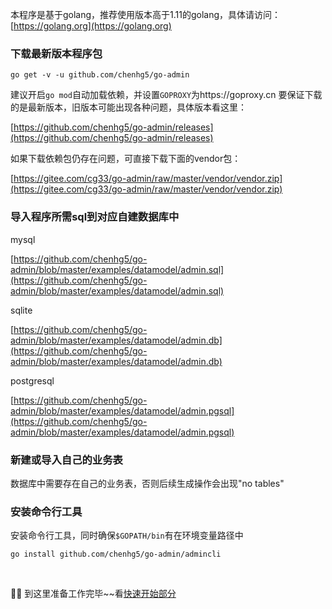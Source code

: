 <!--
title: 安装 (前导准备)
sort: 1
-->

本程序是基于golang，推荐使用版本高于1.11的golang，具体请访问：[https://golang.org](https://golang.org)

### 下载最新版本程序包

```
go get -v -u github.com/chenhg5/go-admin
```

建议开启```go mod```自动加载依赖，并设置```GOPROXY```为https://goproxy.cn
要保证下载的是最新版本，旧版本可能出现各种问题，具体版本看这里：<br>

[https://github.com/chenhg5/go-admin/releases](https://github.com/chenhg5/go-admin/releases)

如果下载依赖包仍存在问题，可直接下载下面的vendor包：<br>

[https://gitee.com/cg33/go-admin/raw/master/vendor/vendor.zip](https://gitee.com/cg33/go-admin/raw/master/vendor/vendor.zip)

### 导入程序所需sql到对应自建数据库中

mysql

[https://github.com/chenhg5/go-admin/blob/master/examples/datamodel/admin.sql](https://github.com/chenhg5/go-admin/blob/master/examples/datamodel/admin.sql)

sqlite

[https://github.com/chenhg5/go-admin/blob/master/examples/datamodel/admin.db](https://github.com/chenhg5/go-admin/blob/master/examples/datamodel/admin.db)

postgresql

[https://github.com/chenhg5/go-admin/blob/master/examples/datamodel/admin.pgsql](https://github.com/chenhg5/go-admin/blob/master/examples/datamodel/admin.pgsql)

### 新建或导入自己的业务表

数据库中需要存在自己的业务表，否则后续生成操作会出现"no tables"

### 安装命令行工具

安装命令行工具，同时确保```$GOPATH/bin```有在环境变量路径中

```
go install github.com/chenhg5/go-admin/admincli
```

<br>

🍺🍺 到这里准备工作完毕~~看[快速开始部分](http://doc.go-admin.cn/#/introduce/init-project)

